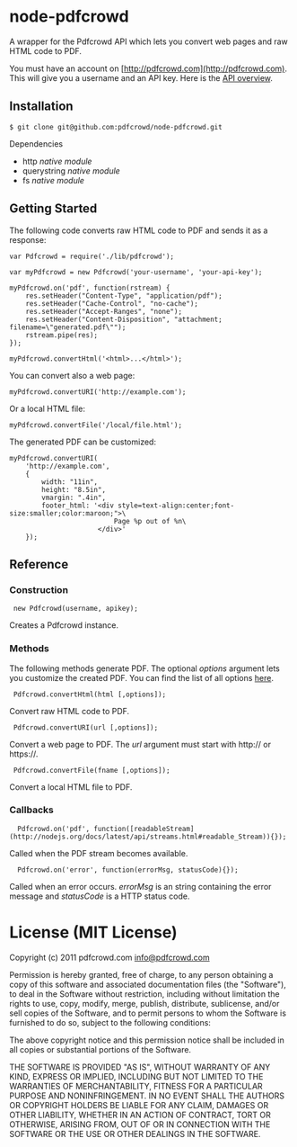 # node-pdfcrowd

A wrapper for the Pdfcrowd API which lets you convert web pages and raw HTML code to PDF.

You must have an account on
[http://pdfcrowd.com](http://pdfcrowd.com). This will give you a
username and an API key. Here is the
[API overview](http://pdfcrowd.com/html-to-pdf-api/).

## Installation

    $ git clone git@github.com:pdfcrowd/node-pdfcrowd.git
    
Dependencies

* http *native module*
* querystring *native module*
* fs *native module*

## Getting Started

The following code converts raw HTML code to PDF and sends it as a response:

    var Pdfcrowd = require('./lib/pdfcrowd');

    var myPdfcrowd = new Pdfcrowd('your-username', 'your-api-key');
        
    myPdfcrowd.on('pdf', function(rstream) {
        res.setHeader("Content-Type", "application/pdf");
        res.setHeader("Cache-Control", "no-cache");
        res.setHeader("Accept-Ranges", "none");
        res.setHeader("Content-Disposition", "attachment; filename=\"generated.pdf\"");
        rstream.pipe(res);
    });
        
    myPdfcrowd.convertHtml('<html>...</html>');
    
You can convert also a web page:
    
    myPdfcrowd.convertURI('http://example.com');

Or a local HTML file:
    
    myPdfcrowd.convertFile('/local/file.html');
    
The generated PDF can be customized:

    myPdfcrowd.convertURI(
        'http://example.com', 
        {
            width: "11in",
            height: "8.5in",
            vmargin: ".4in",
            footer_html: '<div style=text-align:center;font-size:smaller;color:maroon;">\
                              Page %p out of %n\
                          </div>'
        });

## Reference

### Construction

     new Pdfcrowd(username, apikey);

Creates a Pdfcrowd instance.
    
### Methods

The following methods generate PDF. The optional *options* argument
lets you customize the created PDF. You can find the list of all
options
[here](http://pdfcrowd.com/html-to-pdf-api/#api-ref-conversion-common-par).

     Pdfcrowd.convertHtml(html [,options]);

Convert raw HTML code to PDF.

     Pdfcrowd.convertURI(url [,options]);

Convert a web page to PDF. The *url* argument must start with http:// or https://.

     Pdfcrowd.convertFile(fname [,options]);

Convert a local HTML file to PDF.
    
### Callbacks

      Pdfcrowd.on('pdf', function([readableStream](http://nodejs.org/docs/latest/api/streams.html#readable_Stream)){});

Called when the PDF stream becomes available.


      Pdfcrowd.on('error', function(errorMsg, statusCode){});

Called when an error occurs. *errorMsg* is an string containing the
error message and *statusCode* is a HTTP status code.
 

# License (MIT License)

Copyright (c) 2011 pdfcrowd.com <info@pdfcrowd.com>

Permission is hereby granted, free of charge, to any person obtaining a copy
of this software and associated documentation files (the "Software"), to deal
in the Software without restriction, including without limitation the rights
to use, copy, modify, merge, publish, distribute, sublicense, and/or sell
copies of the Software, and to permit persons to whom the Software is
furnished to do so, subject to the following conditions:

The above copyright notice and this permission notice shall be included in
all copies or substantial portions of the Software.

THE SOFTWARE IS PROVIDED "AS IS", WITHOUT WARRANTY OF ANY KIND, EXPRESS OR
IMPLIED, INCLUDING BUT NOT LIMITED TO THE WARRANTIES OF MERCHANTABILITY,
FITNESS FOR A PARTICULAR PURPOSE AND NONINFRINGEMENT. IN NO EVENT SHALL THE
AUTHORS OR COPYRIGHT HOLDERS BE LIABLE FOR ANY CLAIM, DAMAGES OR OTHER
LIABILITY, WHETHER IN AN ACTION OF CONTRACT, TORT OR OTHERWISE, ARISING FROM,
OUT OF OR IN CONNECTION WITH THE SOFTWARE OR THE USE OR OTHER DEALINGS IN
THE SOFTWARE.
    

